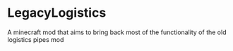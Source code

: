 # LegacyLogistics
A minecraft mod that aims to bring back most of the functionality of the old logistics pipes mod
